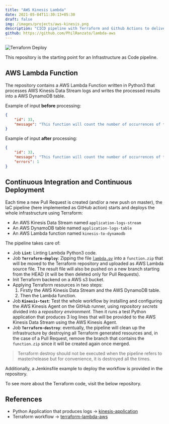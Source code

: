 ```yaml
---
title: "AWS Kinesis Lambda"
date: 2021-05-04T11:30:13+05:30
draft: false
img: /images/projects/aws-kinesis.png
description: "CICD pipeline with Terraform and Github Actions to deliver a Lambda function on AWS"
github: https://github.com/PhilRanzato/lambda-aws
---
```


![Terraform Deploy](https://github.com/PhilRanzato/lambda-aws/actions/workflows/cicd.yml/badge.svg)

This repository is the starting point for an Infrastructure as Code pipeline.

## AWS Lambda Function

The repository contains a AWS Lambda Function written in Python3 that processes AWS Kinesis Data Stream logs and writes the processed results into a AWS DynamoDB table.

Example of input **before** processing:

```json
{
    "id": 33,
    "message": "This function will count the number of occurrences of the word error."
}
```

Example of input **after** processing:

```json
{
    "id": 33,
    "message": "This function will count the number of occurrences of the word error.",
    "errors": 1
}
```

## Continuous Integration and Continuous Deployment

Each time a new Pull Request is created (and/or a new push on master), the IaC pipeline (here implemented as GitHub action) starts and deploys the whole infrastructure using Terraform:

- An AWS Kinesis Data Stream named `application-logs-stream`
- An AWS DynamoDB table named `application-logs-table`
- An AWS Lambda function named `kinesis-to-dynamodb`

The pipeline takes care of:

- Job **`Lint`**: Linting Lambda Python3 code.
- Job **`Terraform-deploy`**: Zipping the file [`lambda.py`](https://github.com/PhilRanzato/lambda-aws/blob/master/lambda.py) into a `function.zip` that will be moved to the Terraform repository and uploaded as AWS Lambda source file. The result file will also be pushed on a new branch starting from the HEAD (it will be then deleted only for Pull Requests).
- Init Terraform backend on a AWS s3 bucket.
- Applying Terraform resources in two steps:
  1. Firstly the AWS Kinesis Data Stream and the AWS DynamoDB table.
  2. Then the Lambda function.
- Job **`Kinesis-test`**: Test the whole workflow by installing and configuring the AWS Kinesis Agent on the GitHub runner, using *repository secrets* divided into a *repository environment*. Then it runs a test Python application that produces 3 log lines that will be provided to the AWS Kinesis Data Stream using the AWS Kinesis Agent.
- Job **`Terraform-destroy`**: eventually, the pipeline will clean up the infrastructure by destroying all Terraform generated resources and, in the case of a Pull Request, remove the branch that contains the `function.zip` since it will be created again once merged.

> Terraform destroy should not be executed when the pipeline refers to master/release but for convenience, it is destroyed all the times.

Additionally, a Jenkinsfile example to deploy the workflow is provided in the repository.

To see more about the Terraform code, visit the below repository.

## References

- Python Application that produces logs -> [kinesis-application](https://github.com/PhilRanzato/kinesis-application)
- Terraform workflow -> [terraform-lambda-aws](https://github.com/PhilRanzato/terraform-lambda-aws)
